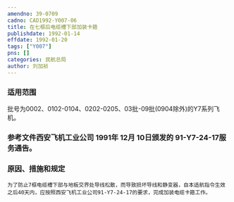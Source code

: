 ```yaml
---
amendno: 39-0709  
cadno: CAD1992-Y007-06  
title: 在七框后电缆槽下部加装卡箍  
publishdate: 1992-01-14  
effdate: 1992-01-20  
tags: ["Y007"]  
pns: []  
categories: 民航总局  
author: 刘加祯  
---
```

  
### 适用范围  
批号为0002、0102-0104、0202-0205、03批-09批(0904除外)的Y7系列飞机。  
  
<!--more-->  
### 参考文件西安飞机工业公司 1991年 12月 10日颁发的 91-Y7-24-17服务通告。  
  
### 原因、措施和规定  
    为了防止7框电缆槽下部与地板交界处导线松散，而导致损坏导线和静变器，自本适航指令生效之后40天内，应按照西安飞机工业公司91-Y7-24-17的要求，完成加装电缆卡箍工作。  
